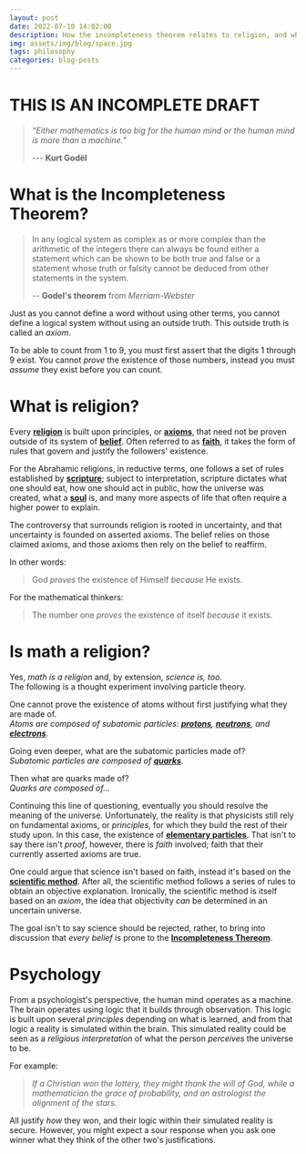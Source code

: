 ```yaml
---
layout: post
date: 2022-07-10 14:02:00
description: How the incompleteness theorem relates to religion, and why science is a religion.
img: assets/img/blog/space.jpg
tags: philosophy
categories: blog-posts
---
```


# **THIS IS AN INCOMPLETE DRAFT**

> *“Either mathematics is too big for the human mind or the human mind is more than a machine.”*
> 
> --- **Kurt Godël**

# What is the Incompleteness Theorem?

> In any logical system as complex as or more complex than the arithmetic of the integers there can always be found either a statement which can be shown to be both true and false or a statement whose truth or falsity cannot be deduced from other statements in the system.
>
> -- **Godel's theorem** from *Merriam-Webster*

Just as you cannot define a word without using other terms, you cannot define a logical system without using an outside truth. This outside truth is called an *axiom*.

To be able to count from 1 to 9, you must first assert that the digits 1 through 9 exist. You cannot *prove* the existence of those numbers, instead you must *assume* they exist before you can count.

# What is religion?

Every <a href="https://www.merriam-webster.com/dictionary/religion">**religion**</a> is built upon principles, or <a href="https://www.merriam-webster.com/dictionary/axiom">**axioms**</a>, that need not be proven outside of its system of <a href="https://www.merriam-webster.com/dictionary/belief">**belief**</a>. Often referred to as <a href="https://www.merriam-webster.com/dictionary/faith">**faith**</a>, it takes the form of rules that govern and justify the followers' existence. 

For the Abrahamic religions, in reductive terms, one follows a set of rules established by <a href="https://www.merriam-webster.com/dictionary/scripture">**scripture**</a>; subject to interpretation, scripture dictates what one should eat, how one should act in public, how the universe was created, what a <a href="https://www.merriam-webster.com/dictionary/soul">**soul**</a> is, and many more aspects of life that often require a higher power to explain. 

The controversy that surrounds religion is rooted in uncertainty, and that uncertainty is founded on asserted axioms. The belief relies on those claimed axioms, and those axioms then rely on the belief to reaffirm.

In other words:

> God *proves* the existence of Himself *because* He exists. 

For the mathematical thinkers:

> The number one *proves* the existence of itself *because* it exists.

# Is math a religion?

Yes, *math is a religion* and, by extension, *science is, too.* \
The following is a thought experiment involving particle theory.

One cannot prove the existence of atoms without first justifying what they are made of.\
*Atoms are composed of subatomic particles: <a href="https://www.merriam-webster.com/dictionary/proton">**protons**</a>, <a href="https://www.merriam-webster.com/dictionary/neutron">**neutrons**</a>, and <a href="https://www.merriam-webster.com/dictionary/electron">**electrons**</a>.*

Going even deeper, what are the subatomic particles made of? \
*Subatomic particles are composed of <a href="https://www.merriam-webster.com/dictionary/quark">**quarks**</a>.* 

Then what are quarks made of? \
*Quarks are composed of...*

Continuing this line of questioning, eventually you should resolve the meaning of the universe. Unfortunately, the reality is that physicists still rely on fundamental axioms, or *principles*, for which they build the rest of their study upon. In this case, the existence of <a href="https://www.merriam-webster.com/dictionary/elementary%20particle">**elementary particles**</a>. That isn't to say there isn't *proof*, however, there is *faith* involved; faith that their currently asserted axioms are true.

One could argue that science isn't based on faith, instead it's based on the <a href="https://www.merriam-webster.com/dictionary/scientific%20method">**scientific method**</a>. After all, the scientific method follows a series of rules to obtain an objective explanation. Ironically, the scientific method is itself based on an *axiom*, the idea that objectivity *can* be determined in an uncertain universe.

The goal isn't to say science should be rejected, rather, to bring into discussion that *every belief* is prone to the <a href="https://www.merriam-webster.com/dictionary/Godel%27s%20theorem">**Incompleteness Thereom**</a>.

# Psychology

From a psychologist's perspective, the human mind operates as a machine. The brain operates using logic that it builds through observation. This logic is built upon several *principles* depending on what is learned, and from that logic a reality is simulated within the brain. This simulated reality could be seen as a *religious interpretation* of what the person *perceives* the universe to be.

For example:
> *If a Christian won the lottery, they might thank the will of God, while a mathematician the grace of probability, and an astrologist the alignment of the stars.*

All justify *how* they won, and their logic within their simulated reality is secure. However, you might expect a sour response when you ask one winner what they think of the other two's justifications.